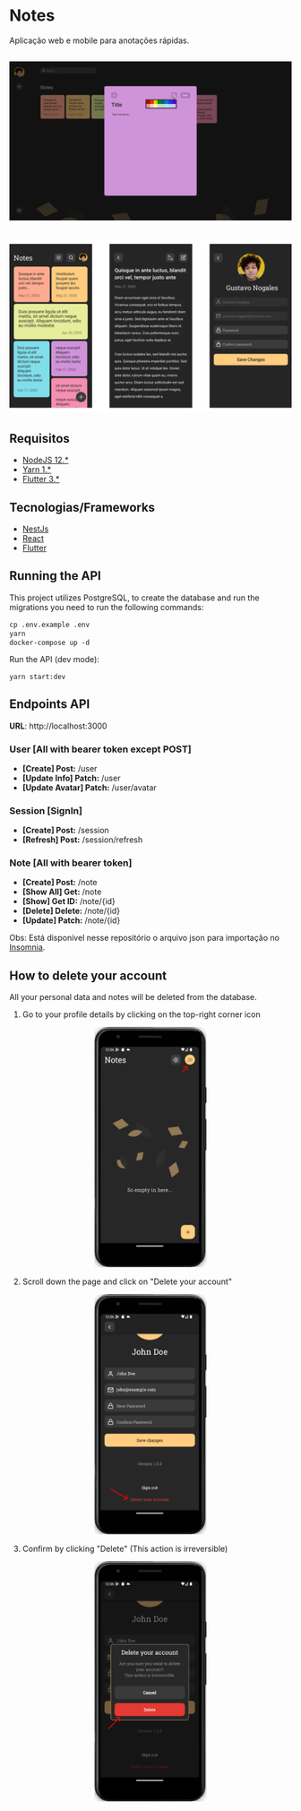 # Notes

Aplicação web e mobile para anotações rápidas.

![Homepage web](.github/web_home.png)
---
![Homepage app](.github/mobile_home.png)
---

## Requisitos

- [NodeJS 12.*](https://nodejs.org/en/download/)
- [Yarn 1.*](https://yarnpkg.com/getting-started/install/)
- [Flutter 3.*](https://docs.flutter.dev/get-started/install)

## Tecnologias/Frameworks

- [NestJs](https://nestjs.com/)
- [React](https://github.com/facebook/react)
- [Flutter](https://flutter.dev)

<!-- ## Padrões de projeto

- *Clean Architecture* -->

## Running the API

This project utilizes PostgreSQL, to create the database and run the migrations you need to run the following commands:
```
cp .env.example .env 
yarn
docker-compose up -d
```
Run the API (dev mode):

```shell script
yarn start:dev
```

## Endpoints API

**URL**: http://localhost:3000

### User [All with bearer token except POST]
- **[Create] Post:** /user
- **[Update Info] Patch:** /user
- **[Update Avatar] Patch:** /user/avatar

### Session [SignIn]
- **[Create] Post:** /session
- **[Refresh] Post:** /session/refresh

### Note  [All with bearer token]
- **[Create] Post:** /note
- **[Show All] Get:** /note
- **[Show] Get ID:** /note/{id}
- **[Delete] Delete:** /note/{id}
- **[Update] Patch:** /note/{id}


Obs: Está disponível nesse repositório o arquivo json para importação no [Insomnia](https://insomnia.rest/download/).


## How to delete your account
All your personal data and notes will be deleted from the database. 

1. Go to your profile details by clicking on the top-right corner icon

<p align="center">
  <img src=".github/delete-account-1.png" alt="Account deletion step 1" width="200"/>
</p>

2. Scroll down the page and click on "Delete your account"
<p align="center">
  <img src=".github/delete-account-2.png" alt="Account deletion step 2" width="200"/>  
</p>

3. Confirm by clicking "Delete" (This action is irreversible)

<p align="center">
  <img src=".github/delete-account-3.png" alt="Account deletion step 3" width="200"/>  
</p>
<!-- ## Endpoints Web

- URL: http://localhost:3000/
- Session: http://localhost:3000/session
- User: http://localhost:3000/user -->
